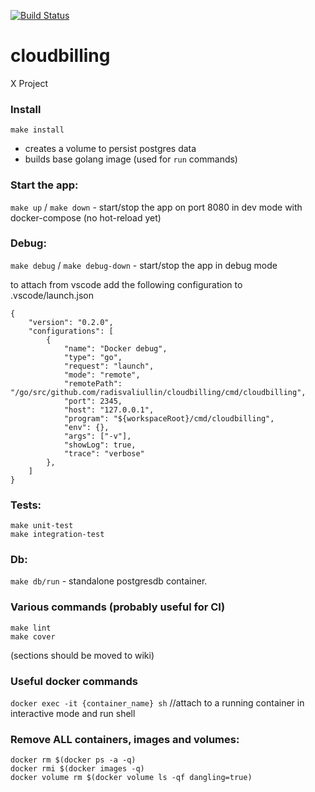[![Build Status](https://travis-ci.org/radisvaliullin/cloudbilling.svg?branch=master)](https://travis-ci.org/radisvaliullin/cloudbilling)

# cloudbilling
X Project

### Install
`make install`
- creates a volume to persist postgres data
- builds base golang image (used for `run` commands)

### Start the app:
`make up` / `make down` - start/stop the app on port 8080 in dev mode with docker-compose
(no hot-reload yet)

### Debug:
`make debug` / `make debug-down` - start/stop the app in debug mode

to attach from vscode add the following configuration to .vscode/launch.json
```
{
    "version": "0.2.0",
    "configurations": [
        {
            "name": "Docker debug",
            "type": "go",
            "request": "launch",
            "mode": "remote",
            "remotePath": "/go/src/github.com/radisvaliullin/cloudbilling/cmd/cloudbilling",
            "port": 2345,
            "host": "127.0.0.1",
            "program": "${workspaceRoot}/cmd/cloudbilling",
            "env": {},
            "args": ["-v"],
            "showLog": true,
            "trace": "verbose"
        },
    ]
}
```

### Tests:
```
make unit-test
make integration-test
```

### Db:
`make db/run` - standalone postgresdb container.

### Various commands (probably useful for CI)
```
make lint
make cover
```

(sections should be moved to wiki)
### Useful docker commands
`docker exec -it {container_name} sh`                       //attach to a running container in interactive mode and run shell

### Remove ALL containers, images and volumes:
```
docker rm $(docker ps -a -q)
docker rmi $(docker images -q)    
docker volume rm $(docker volume ls -qf dangling=true)
```